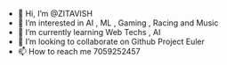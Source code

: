 - 👋 Hi, I’m @ZITAVISH
- 👀 I’m interested in AI , ML , Gaming , Racing and Music
- 🌱 I’m currently learning Web Techs , AI
- 💞️ I’m looking to collaborate on Github Project Euler
- 📫 How to reach me 7059252457

<!---
ZITAVISH/ZITAVISH is a ✨ special ✨ repository because its `README.md` (this file) appears on your GitHub profile.
You can click the Preview link to take a look at your changes.
--->

